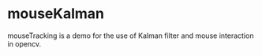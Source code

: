 # mouseKalman
mouseTracking is a demo for the use of Kalman filter  and mouse interaction in opencv.
